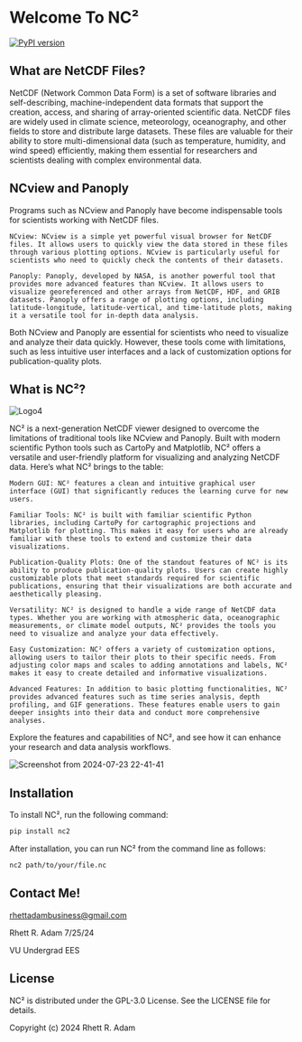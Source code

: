 # Welcome To NC²

[![PyPI version](https://badge.fury.io/py/nc2.svg)](https://pypi.org/project/nc2/)

## What are NetCDF Files?

NetCDF (Network Common Data Form) is a set of software libraries and self-describing, machine-independent data formats that support the creation, access, and sharing of array-oriented scientific data. NetCDF files are widely used in climate science, meteorology, oceanography, and other fields to store and distribute large datasets. These files are valuable for their ability to store multi-dimensional data (such as temperature, humidity, and wind speed) efficiently, making them essential for researchers and scientists dealing with complex environmental data.

## NCview and Panoply

Programs such as NCview and Panoply have become indispensable tools for scientists working with NetCDF files.

    NCview: NCview is a simple yet powerful visual browser for NetCDF files. It allows users to quickly view the data stored in these files through various plotting options. NCview is particularly useful for scientists who need to quickly check the contents of their datasets.

    Panoply: Panoply, developed by NASA, is another powerful tool that provides more advanced features than NCview. It allows users to visualize georeferenced and other arrays from NetCDF, HDF, and GRIB datasets. Panoply offers a range of plotting options, including latitude-longitude, latitude-vertical, and time-latitude plots, making it a versatile tool for in-depth data analysis.

Both NCview and Panoply are essential for scientists who need to visualize and analyze their data quickly. However, these tools come with limitations, such as less intuitive user interfaces and a lack of customization options for publication-quality plots.

## What is NC²?

![Logo4](https://github.com/user-attachments/assets/377cbe6b-5433-42c3-94a3-8f8b73f4ee7f)


NC² is a next-generation NetCDF viewer designed to overcome the limitations of traditional tools like NCview and Panoply. Built with modern scientific Python tools such as CartoPy and Matplotlib, NC² offers a versatile and user-friendly platform for visualizing and analyzing NetCDF data. Here’s what NC² brings to the table:

    Modern GUI: NC² features a clean and intuitive graphical user interface (GUI) that significantly reduces the learning curve for new users. 

    Familiar Tools: NC² is built with familiar scientific Python libraries, including CartoPy for cartographic projections and Matplotlib for plotting. This makes it easy for users who are already familiar with these tools to extend and customize their data visualizations.

    Publication-Quality Plots: One of the standout features of NC² is its ability to produce publication-quality plots. Users can create highly customizable plots that meet standards required for scientific publications, ensuring that their visualizations are both accurate and aesthetically pleasing.

    Versatility: NC² is designed to handle a wide range of NetCDF data types. Whether you are working with atmospheric data, oceanographic measurements, or climate model outputs, NC² provides the tools you need to visualize and analyze your data effectively.

    Easy Customization: NC² offers a variety of customization options, allowing users to tailor their plots to their specific needs. From adjusting color maps and scales to adding annotations and labels, NC² makes it easy to create detailed and informative visualizations.

    Advanced Features: In addition to basic plotting functionalities, NC² provides advanced features such as time series analysis, depth profiling, and GIF generations. These features enable users to gain deeper insights into their data and conduct more comprehensive analyses.

Explore the features and capabilities of NC², and see how it can enhance your research and data analysis workflows.

![Screenshot from 2024-07-23 22-41-41](https://github.com/user-attachments/assets/6a7d6af4-5c5b-495b-92e0-08599935cb88)

## Installation

To install NC², run the following command:

```sh
pip install nc2
```
After installation, you can run NC² from the command line as follows:

```sh
nc2 path/to/your/file.nc
```

## Contact Me!

rhettadambusiness@gmail.com

Rhett R. Adam 7/25/24

VU Undergrad EES

## License

NC² is distributed under the GPL-3.0 License. See the LICENSE file for details.

Copyright (c) 2024 Rhett R. Adam

